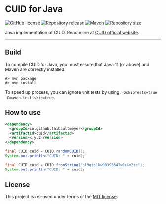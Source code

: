 # CUID for Java

[![GitHub license](https://img.shields.io/badge/license-MIT-blue.svg?logo=github)](https://raw.githubusercontent.com/thibaultmeyer/cuid-java/master/LICENSE)
[![Repository release](https://img.shields.io/github/v/release/thibaultmeyer/cuid-java?logo=github)](https://github.com/thibaultmeyer/cuid-java/releases)
[![Maven](https://img.shields.io/maven-central/v/io.github.thibaultmeyer/cuid.svg?logo=apache-maven)](https://search.maven.org/artifact/io.github.thibaultmeyer/cuid)
[![Repository size](https://img.shields.io/github/repo-size/thibaultmeyer/cuid-java.svg?logo=git)](https://github.com/thibaultmeyer/cuid-java)

Java implementation of CUID. Read more at <a href="https://usecuid.org/">CUID official website</a>.
*****


## Build
To compile CUID for Java, you must ensure that Java 11 (or above) and Maven are correctly
installed.

    #> mvn package
    #> mvn install

To speed up process, you can ignore unit tests by using: `-DskipTests=true -Dmaven.test.skip=true`.



## How to use

```xml
<dependency>
  <groupId>io.github.thibaultmeyer</groupId>
  <artifactId>cuid</artifactId>
  <version>x.y.z</version>
</dependency>
```

```java
final CUID cuid = CUID.randomCUID();
System.out.println("CUID: " + cuid);
```

```java
final CUID cuid = CUID.fromString("cl9gts1kw00393647w1z4v2tc");
System.out.println("CUID: " + cuid);
```


## License
This project is released under terms of the [MIT license](https://raw.githubusercontent.com/thibaultmeyer/cuid-java/master/LICENSE).
